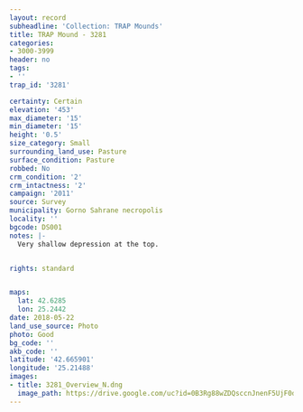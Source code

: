 ```yaml
---
layout: record
subheadline: 'Collection: TRAP Mounds'
title: TRAP Mound - 3281
categories:
- 3000-3999
header: no
tags:
- ''
trap_id: '3281'

certainty: Certain
elevation: '453'
max_diameter: '15'
min_diameter: '15'
height: '0.5'
size_category: Small
surrounding_land_use: Pasture
surface_condition: Pasture
robbed: No
crm_condition: '2'
crm_intactness: '2'
campaign: '2011'
source: Survey
municipality: Gorno Sahrane necropolis
locality: ''
bgcode: DS001
notes: |-
  Very shallow depression at the top.


rights: standard


maps:
  lat: 42.6285
  lon: 25.2442
date: 2018-05-22
land_use_source: Photo
photo: Good
bg_code: ''
akb_code: ''
latitude: '42.665901'
longitude: '25.21488'
images:
- title: 3281_Overview_N.dng
  image_path: https://drive.google.com/uc?id=0B3Rg88wZDQsccnJnenF5UjF0dmM
---
```

